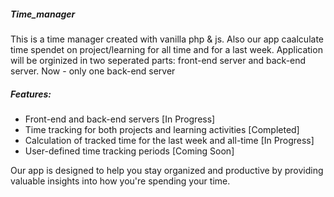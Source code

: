##### Time_manager

This is a time manager created with vanilla php & js.
Also our app caalculate time spendet on project/learning for all time and for a last week. 
Application will be orginized in two seperated parts: front-end server and back-end server. Now - only one back-end server

##### Features:
- Front-end and back-end servers [In Progress]
- Time tracking for both projects and learning activities [Completed]
- Calculation of tracked time for the last week and all-time [In Progress]
- User-defined time tracking periods [Coming Soon]

Our app is designed to help you stay organized and productive by providing valuable insights into how you're spending your time. 